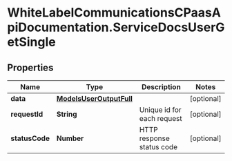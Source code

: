 # WhiteLabelCommunicationsCPaasApiDocumentation.ServiceDocsUserGetSingle

## Properties

Name | Type | Description | Notes
------------ | ------------- | ------------- | -------------
**data** | [**ModelsUserOutputFull**](ModelsUserOutputFull.md) |  | [optional] 
**requestId** | **String** | Unique id for each request | [optional] 
**statusCode** | **Number** | HTTP response status code | [optional] 


